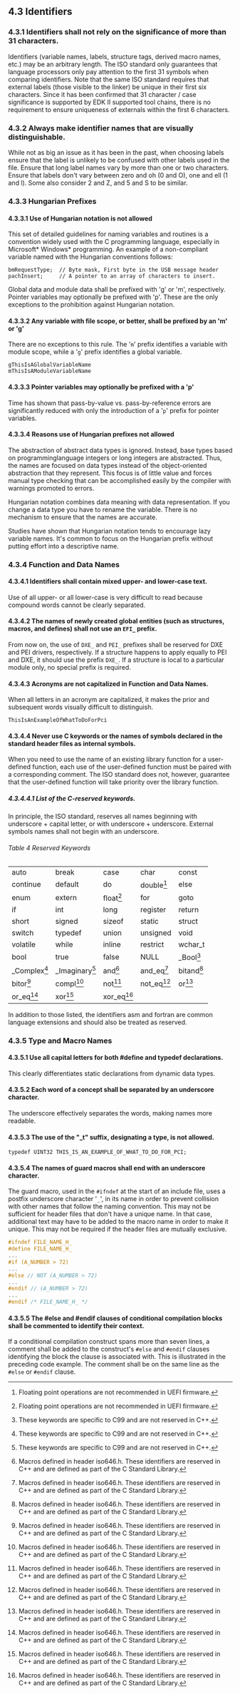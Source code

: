 <!--- @file
  4.3 Identifiers

  Copyright (c) 2006-2017, Intel Corporation. All rights reserved.<BR>

  Redistribution and use in source (original document form) and 'compiled'
  forms (converted to PDF, epub, HTML and other formats) with or without
  modification, are permitted provided that the following conditions are met:

  1) Redistributions of source code (original document form) must retain the
     above copyright notice, this list of conditions and the following
     disclaimer as the first lines of this file unmodified.

  2) Redistributions in compiled form (transformed to other DTDs, converted to
     PDF, epub, HTML and other formats) must reproduce the above copyright
     notice, this list of conditions and the following disclaimer in the
     documentation and/or other materials provided with the distribution.

  THIS DOCUMENTATION IS PROVIDED BY TIANOCORE PROJECT "AS IS" AND ANY EXPRESS OR
  IMPLIED WARRANTIES, INCLUDING, BUT NOT LIMITED TO, THE IMPLIED WARRANTIES OF
  MERCHANTABILITY AND FITNESS FOR A PARTICULAR PURPOSE ARE DISCLAIMED. IN NO
  EVENT SHALL TIANOCORE PROJECT  BE LIABLE FOR ANY DIRECT, INDIRECT, INCIDENTAL,
  SPECIAL, EXEMPLARY, OR CONSEQUENTIAL DAMAGES (INCLUDING, BUT NOT LIMITED TO,
  PROCUREMENT OF SUBSTITUTE GOODS OR SERVICES; LOSS OF USE, DATA, OR PROFITS;
  OR BUSINESS INTERRUPTION) HOWEVER CAUSED AND ON ANY THEORY OF LIABILITY,
  WHETHER IN CONTRACT, STRICT LIABILITY, OR TORT (INCLUDING NEGLIGENCE OR
  OTHERWISE) ARISING IN ANY WAY OUT OF THE USE OF THIS DOCUMENTATION, EVEN IF
  ADVISED OF THE POSSIBILITY OF SUCH DAMAGE.

-->

## 4.3 Identifiers

### 4.3.1 Identifiers shall not rely on the significance of more than 31 characters.

Identifiers (variable names, labels, structure tags, derived macro names, etc.)
may be an arbitrary length. The ISO standard only guarantees that language
processors only pay attention to the first 31 symbols when comparing
identifiers. Note that the same ISO standard requires that external labels
(those visible to the linker) be unique in their first six characters. Since it
has been confirmed that 31 character / case significance is supported by EDK II
supported tool chains, there is no requirement to ensure uniqueness of
externals within the first 6 characters.

### 4.3.2 Always make identifier names that are visually distinguishable.

While not as big an issue as it has been in the past, when choosing labels
ensure that the label is unlikely to be confused with other labels used in the
file. Ensure that long label names vary by more than one or two characters.
Ensure that labels don't vary between zero and oh (0 and O), one and ell (1 and
l). Some also consider 2 and Z, and 5 and S to be similar.

### 4.3.3 Hungarian Prefixes

#### 4.3.3.1 Use of Hungarian notation is not allowed

This set of detailed guidelines for naming variables and routines is a
convention widely used with the C programming language, especially in
Microsoft* Windows* programming. An example of a non-compliant variable named
with the Hungarian conventions follows:

```
bmRequestType;  // Byte mask, First byte in the USB message header
pachInsert;     // A pointer to an array of characters to insert.
```

Global data and module data shall be prefixed with 'g' or 'm', respectively.
Pointer variables may optionally be prefixed with 'p'. These are the only
exceptions to the prohibition against Hungarian notation.

#### 4.3.3.2 Any variable with file scope, or better, shall be prefixed by an 'm' or 'g'

There are no exceptions to this rule. The '`m`' prefix identifies a variable
with module scope, while a '`g`' prefix identifies a global variable.

```
gThisIsAGlobalVariableName
mThisIsAModuleVariableName
```

#### 4.3.3.3 Pointer variables may optionally be prefixed with a 'p'

Time has shown that pass-by-value vs. pass-by-reference errors are
significantly reduced with only the introduction of a '`p`' prefix for pointer
variables.

#### 4.3.3.4 Reasons use of Hungarian prefixes not allowed

The abstraction of abstract data types is ignored. Instead, base types based on
programminglanguage integers or long integers are abstracted. Thus, the names
are focused on data types instead of the object-oriented abstraction that they
represent. This focus is of little value and forces manual type checking that
can be accomplished easily by the compiler with warnings promoted to errors.

Hungarian notation combines data meaning with data representation. If you
change a data type you have to rename the variable. There is no mechanism to
ensure that the names are accurate.

Studies have shown that Hungarian notation tends to encourage lazy variable
names. It's common to focus on the Hungarian prefix without putting effort into
a descriptive name.

### 4.3.4 Function and Data Names

#### 4.3.4.1 Identifiers shall contain mixed upper- and lower-case text.

Use of all upper- or all lower-case is very difficult to read because compound
words cannot be clearly separated.

#### 4.3.4.2 The names of newly created global entities (such as structures, macros, and defines) shall not use an `EFI_` prefix.

From now on, the use of `DXE_` and `PEI_` prefixes shall be reserved for DXE and
PEI drivers, respectively. If a structure happens to apply equally to PEI and
DXE, it should use the prefix `DXE_`. If a structure is local to a particular
module only, no special prefix is required.

#### 4.3.4.3 Acronyms are not capitalized in Function and Data Names.

When all letters in an acronym are capitalized, it makes the prior and
subsequent words visually difficult to distinguish.

```
ThisIsAnExampleOfWhatToDoForPci
```

#### 4.3.4.4 Never use C keywords or the names of symbols declared in the standard header files as internal symbols.

When you need to use the name of an existing library function for a
user-defined function, each use of the user-defined function must be paired
with a corresponding comment. The ISO standard does not, however, guarantee
that the user-defined function will take priority over the library function.

##### 4.3.4.4.1 List of the C-reserved keywords.

In principle, the ISO standard, reserves all names beginning with underscore +
capital letter, or with underscore + underscore. External symbols names shall
not begin with an underscore.

###### Table 4 Reserved Keywords

|              |                |            |            |            |
| ------------ | -------------- | ---------- | ---------- | ---------- |
| auto         | break          | case       | char       | const      |
| continue     | default        | do         | double[^a] | else       |
| enum         | extern         | float[^a]  | for        | goto       |
| if           | int            | long       | register   | return     |
| short        | signed         | sizeof     | static     | struct     |
| switch       | typedef        | union      | unsigned   | void       |
| volatile     | while          | inline     | restrict   | wchar_t    |
| bool         | true           | false      | NULL       | _Bool[^b]  |
| _Complex[^b] | _Imaginary[^b] | and[^c]    | and_eq[^c] | bitand[^c] |
| bitor[^c]    | compl[^c]      | not[^c]    | not_eq[^c] | or[^c]     |
| or_eq[^c]    | xor[^c]        | xor_eq[^c] |            |            |

[^a]: Floating point operations are not recommended in UEFI firmware.

[^b]: These keywords are specific to C99 and are not reserved in C++.

[^c]: Macros defined in header iso646.h. These identifiers are reserved in C++ and are defined as part of the C Standard Library.


In addition to those listed, the identifiers asm and fortran are common
language extensions and should also be treated as reserved.

### 4.3.5 Type and Macro Names

#### 4.3.5.1 Use all capital letters for both #define and typedef declarations.

This clearly differentiates static declarations from dynamic data types.

#### 4.3.5.2 Each word of a concept shall be separated by an underscore character.

The underscore effectively separates the words, making names more readable.

#### 4.3.5.3 The use of the "_t" suffix, designating a type, is not allowed.

```
typedef UINT32 THIS_IS_AN_EXAMPLE_OF_WHAT_TO_DO_FOR_PCI;
```

#### 4.3.5.4 The names of guard macros shall end with an underscore character.

The guard macro, used in the `#ifndef` at the start of an include file, uses a
postfix underscore character '`_`', in its name in order to prevent collision
with other names that follow the naming convention. This may not be sufficient
for header files that don't have a unique name. In that case, additional text
may have to be added to the macro name in order to make it unique. This may not
be required if the header files are mutually exclusive.

```c
#ifndef FILE_NAME_H_
#define FILE_NAME_H_
...
#if (A_NUMBER > 72)
...
#else // NOT (A_NUMBER > 72)
...
#endif // (A_NUMBER > 72)
...
#endif /* FILE_NAME_H_ */
```

#### 4.3.5.5 The #else and #endif clauses of conditional compilation blocks shall be commented to identify their context.

If a conditional compilation construct spans more than seven lines, a comment
shall be added to the construct's `#else` and `#endif` clauses identifying the
block the clause is associated with. This is illustrated in the preceding code
example. The comment shall be on the same line as the `#else` or `#endif`
clause.
